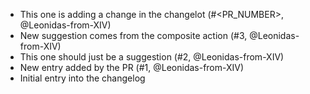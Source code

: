 - This one is adding a change in the changelot (#<PR_NUMBER>, @Leonidas-from-XIV)
- New suggestion comes from the composite action (#3, @Leonidas-from-XIV)
- This one should just be a suggestion (#2, @Leonidas-from-XIV)
- New entry added by the PR (#1, @Leonidas-from-XIV)
- Initial entry into the changelog
